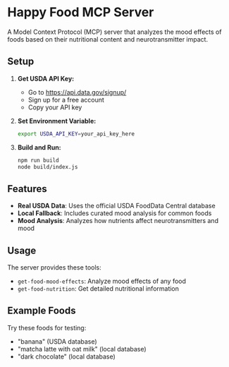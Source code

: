 # Happy Food MCP Server

A Model Context Protocol (MCP) server that analyzes the mood effects of foods based on their nutritional content and neurotransmitter impact.

## Setup

1. **Get USDA API Key:**

   - Go to https://api.data.gov/signup/
   - Sign up for a free account
   - Copy your API key

2. **Set Environment Variable:**

   ```bash
   export USDA_API_KEY=your_api_key_here
   ```

3. **Build and Run:**
   ```bash
   npm run build
   node build/index.js
   ```

## Features

- **Real USDA Data**: Uses the official USDA FoodData Central database
- **Local Fallback**: Includes curated mood analysis for common foods
- **Mood Analysis**: Analyzes how nutrients affect neurotransmitters and mood

## Usage

The server provides these tools:

- `get-food-mood-effects`: Analyze mood effects of any food
- `get-food-nutrition`: Get detailed nutritional information

## Example Foods

Try these foods for testing:

- "banana" (USDA database)
- "matcha latte with oat milk" (local database)
- "dark chocolate" (local database)
